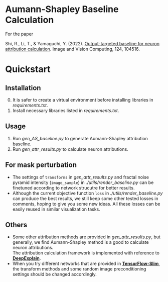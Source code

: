 # Aumann-Shapley Baseline Calculation

For the paper

Shi, R., Li, T., & Yamaguchi, Y. (2022). [Output-targeted baseline for neuron attribution calculation](https://www.sciencedirect.com/science/article/abs/pii/S0262885622001457). Image and Vision Computing, 124, 104516.

Quickstart
===
## Installation
0. It is safer to create a virtual environment before installing libraries in *requirements.txt*.
1. Install necessary libraries listed in *requirements.txt*.

## Usage
1. Run *gen_AS_baseline.py* to generate Aumann-Shapley attribution baseline.
2. Run *gen_attr_results.py* to calculate neuron attributions.

## For mask perturbation
- The settings of `transforms` in *gen_attr_results.py* and fractal noise pyramid intensity (`image_sample`) in *./utils/render_baseline.py* can be finetuned according to network strucutre for better results.  
- Although the current objective function `loss` in *./utils/render_baseline.py* can produce the best results, we still keep some other tested losses in comments, hoping to give you some new ideas. All these losses can be easily reused in similar visualization tasks.

## Others
- Some other attribution methods are provided in *gen_attr_results.py*, but generally, we find Aumann-Shapley method is a good to calculate neuron attributions.  
The attribution calculation framework is implemented with reference to [**DeepExplain**](https://github.com/marcoancona/DeepExplain).  
- When you try different networks that are provided in [**TensorFlow-Slim**](https://github.com/tensorflow/models/tree/master/research/slim#pre-trained-models), the transform methods and some random image preconditioning settings should be changed accordingly.
